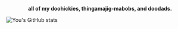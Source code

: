 

<!-- Introduction -->
<p align="center"><b>all of my doohickies, thingamajig-mabobs, and doodads.</b></p>

![You's GitHub stats](https://github-readme-stats.vercel.app/api?username=You-Gao&show_icons=true&theme=transparent)
